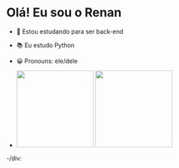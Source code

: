  # Olá! Eu sou o Renan

 - 🔭 Estou estudando para ser back-end

 - 📚 Eu estudo Python

 - 😀 Pronouns: ele/dele

 - <div>
      <a href-"https://github.com/Re1a1Ln">
      <img height="180em" src="https://github-readme-stats.vercel.app/api?username=Re1a1Ln&show_icons=false&theme-dracula&include_all_commits=true&count_private=true"/>
      <img height="180em" src="https://github-readme-stats.vercel.app/api/top-langs/?username=Re1a1Ln&layount=compact&langs_count=16&theme=dracula"/>
 -/div:
      
